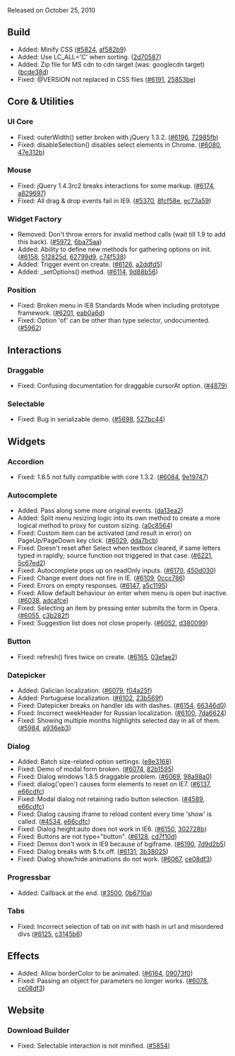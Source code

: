 <script>{
	"title": "jQuery UI 1.8.6 Changelog"
}</script>

Released on October 25, 2010

## Build

* Added: Minify CSS ([#5824](https://bugs.jqueryui.com/ticket/5824), [af582b9](https://github.com/jquery/jquery-ui/commit/af582b97a70e955432fdf4123891b75d2f2c68c5))
* Added: Use LC_ALL='C' when sorting. ([2d70587](https://github.com/jquery/jquery-ui/commit/2d705873e9d575217762224c1c82ffb4c15d50dc))
* Added: Zip file for MS cdn to cdn target (was: googlecdn target) ([bcde38d](https://github.com/jquery/jquery-ui/commit/bcde38de3d3d0717c43e117904f5ecb9d6d2f230))
* Fixed: @VERSION not replaced in CSS files ([#6191](https://bugs.jqueryui.com/ticket/6191), [25853be](https://github.com/jquery/jquery-ui/commit/25853beb68aaae8e7828bff609ef2a26836e721d))

## Core &amp; Utilities

### UI Core

* Fixed: outerWidth() setter broken with jQuery 1.3.2. ([#6196](https://bugs.jqueryui.com/ticket/6196), [72985fb](https://github.com/jquery/jquery-ui/commit/72985fbbecba2153fa56dba058740160fbd0c878))
* Fixed: disableSelection() disables select elements in Chrome. ([#6080](https://bugs.jqueryui.com/ticket/6080), [47e312b](https://github.com/jquery/jquery-ui/commit/47e312b238453c6dae1e15e2828dfd27b8079408))

### Mouse

* Fixed: jQuery 1.4.3rc2 breaks interactions for some markup. ([#6174](https://bugs.jqueryui.com/ticket/6174), [a829697](https://github.com/jquery/jquery-ui/commit/a829697d0c9083438bde3a2e47964c29bfbc9417))
* Fixed: All drag &amp; drop events fail in IE9. ([#5370](https://bugs.jqueryui.com/ticket/5370), [8fcf58e](https://github.com/jquery/jquery-ui/commit/8fcf58e29e4adfdcf9bef5c9e35bde932c165aa8), [ec73a59](https://github.com/jquery/jquery-ui/commit/ec73a59c77c522a45b3a22ea74515c36b7db45a5))

### Widget Factory

* Removed: Don't throw errors for invalid method calls (wait till 1.9 to add this back). ([#5972](https://bugs.jqueryui.com/ticket/5972), [6ba75aa](https://github.com/jquery/jquery-ui/commit/6ba75aa698361bf8c87ac7037570a5daaad3b49a))
* Added: Ability to define new methods for gathering options on init. ([#6158](https://bugs.jqueryui.com/ticket/6158), [512825d](https://github.com/jquery/jquery-ui/commit/512825d358851f4b2b584f1b6463e9cd48f31752), [62799d9](https://github.com/jquery/jquery-ui/commit/62799d9122068817cf98ae6012a639a93568031a), [c74f538](https://github.com/jquery/jquery-ui/commit/c74f53898e6191d23aa5e8f91f3a64903980d84d))
* Added: Trigger event on create. ([#6126](https://bugs.jqueryui.com/ticket/6126), [a2ddfd5](https://github.com/jquery/jquery-ui/commit/a2ddfd51072952969792cd3b503e573ea8f18d30))
* Added: _setOptions() method. ([#6114](https://bugs.jqueryui.com/ticket/6114), [9d88b56](https://github.com/jquery/jquery-ui/commit/9d88b565d6f65dc1aaebfaf99699f6155370949c))

### Position

* Fixed: Broken menu in IE8 Standards Mode when including prototype framework. ([#6201](https://bugs.jqueryui.com/ticket/6201), [eab0a6d](https://github.com/jquery/jquery-ui/commit/eab0a6dac13b642a870747249a360bdddb39da99))
* Fixed: Option 'of' can be other than type selector, undocumented. ([#5962](https://bugs.jqueryui.com/ticket/5962))

## Interactions

### Draggable

* Fixed: Confusing documentation for draggable cursorAt option. ([#4879](https://bugs.jqueryui.com/ticket/4879))

### Selectable

* Fixed: Bug in serializable demo. ([#5698](https://bugs.jqueryui.com/ticket/5698), [527bc44](https://github.com/jquery/jquery-ui/commit/527bc44afe4784ac7768f221044ad2ccab89d33e))

## Widgets

### Accordion

* Fixed: 1.8.5 not fully compatible with core 1.3.2. ([#6084](https://bugs.jqueryui.com/ticket/6084), [9e19747](https://github.com/jquery/jquery-ui/commit/9e1974720931ee327d4c7c03ebb57e6e0fa9ecc7))

### Autocomplete

* Added: Pass along some more original events. ([da13ea2](https://github.com/jquery/jquery-ui/commit/da13ea26fec7e21f9cd6566e99b7fd6688b5e96e))
* Added: Split menu resizing logic into its own method to create a more logical method to proxy for custom sizing. ([a0c8564](https://github.com/jquery/jquery-ui/commit/a0c856467d7cb19442ac24a5e8eda5a504d474d6))
* Fixed: Custom item can be activated (and result in error) on PageUp/PageDown key click. ([#6029](https://bugs.jqueryui.com/ticket/6029), [dda7bcb](https://github.com/jquery/jquery-ui/commit/dda7bcb6383ed0fee9dcd1ae5f0a6e1dcc160c6b))
* Fixed: Doesn't reset after Select when textbox cleared, if same letters typed in rapidly; source function not triggered in that case. ([#6221](https://bugs.jqueryui.com/ticket/6221), [5c67ed2](https://github.com/jquery/jquery-ui/commit/5c67ed26e8c36c42c9f149fcfb2f5fe9e1192b26))
* Fixed: Autocomplete pops up on readOnly inputs. ([#6170](https://bugs.jqueryui.com/ticket/6170), [450d030](https://github.com/jquery/jquery-ui/commit/450d0306dd748d7efa18d29edc16cebde90b4d11))
* Fixed: Change event does not fire in IE. ([#6109](https://bugs.jqueryui.com/ticket/6109), [0ccc786](https://github.com/jquery/jquery-ui/commit/0ccc78698b55d5e1bc336bb754b546a9ad19ea5c))
* Fixed: Errors on empty responses. ([#6147](https://bugs.jqueryui.com/ticket/6147), [a5c1195](https://github.com/jquery/jquery-ui/commit/a5c119558b0b40633269c7565339e5b20754c3d8))
* Fixed: Allow default behaviour on enter when menu is open but inactive. ([#6038](https://bugs.jqueryui.com/ticket/6038), [adcafce](https://github.com/jquery/jquery-ui/commit/adcafce7a24156c503061eb354867e41064fd89f))
* Fixed: Selecting an item by pressing enter submits the form in Opera. ([#6055](https://bugs.jqueryui.com/ticket/6055), [c3b282f](https://github.com/jquery/jquery-ui/commit/c3b282fceb8b5161c013575bf01c652d6573d72e))
* Fixed: Suggestion list does not close properly. ([#6052](https://bugs.jqueryui.com/ticket/6052), [d380099](https://github.com/jquery/jquery-ui/commit/d3800991162ed281dc811552747494df012cfd49))

### Button

* Fixed: refresh() fires twice on create. ([#6165](https://bugs.jqueryui.com/ticket/6165), [03efae2](https://github.com/jquery/jquery-ui/commit/03efae28873822a1b753a3ce22e8d5945c9832ce))

### Datepicker

* Added: Galician localization. ([#6079](https://bugs.jqueryui.com/ticket/6079), [f04a25f](https://github.com/jquery/jquery-ui/commit/f04a25f9bf24bcbfa6f9f79b45a6a97bc90ffd1d))
* Added: Portuguese localization. ([#6102](https://bugs.jqueryui.com/ticket/6102), [23b569f](https://github.com/jquery/jquery-ui/commit/23b569f46ec7472d4baec7486d27ddbe5aaa8518))
* Fixed: Datepicker breaks on handler ids with dashes. ([#6154](https://bugs.jqueryui.com/ticket/6154), [66346d0](https://github.com/jquery/jquery-ui/commit/66346d04bfa4e9a80ae25a670ea06d9ea7a48e4d))
* Fixed: Incorrect weekHeader for Russian localization. ([#6100](https://bugs.jqueryui.com/ticket/6100), [7da6624](https://github.com/jquery/jquery-ui/commit/7da662410b67ff2a1538b5d24839ce3e4d78b2b9))
* Fixed: Showing multiple months highlights selected day in all of them. ([#5984](https://bugs.jqueryui.com/ticket/5984), [a936eb3](https://github.com/jquery/jquery-ui/commit/a936eb3c0982293940a3f3135fc85178bf17534d))

### Dialog

* Added: Batch size-related option settings. ([e8e3168](https://github.com/jquery/jquery-ui/commit/e8e3168a3930bcd6689a079e5e210877f836a977))
* Fixed: Demo of modal form broken. ([#6074](https://bugs.jqueryui.com/ticket/6074), [82b1595](https://github.com/jquery/jquery-ui/commit/82b15951d123c7d68d50fec4a5decbc5af2816ba))
* Fixed: Dialog windows 1.8.5 draggable problem. ([#6069](https://bugs.jqueryui.com/ticket/6069), [98a98a0](https://github.com/jquery/jquery-ui/commit/98a98a05d1a646a1e53b90020fe7c096acd1d933))
* Fixed: dialog('open') causes form elements to reset on IE7. ([#6137](https://bugs.jqueryui.com/ticket/6137), [e66cdfc](https://github.com/jquery/jquery-ui/commit/e66cdfcf59f3a03bb3c49337f8c11da0a236b337))
* Fixed: Modal dialog not retaining radio button selection. ([#4589](https://bugs.jqueryui.com/ticket/4589), [e66cdfc](https://github.com/jquery/jquery-ui/commit/e66cdfcf59f3a03bb3c49337f8c11da0a236b337))
* Fixed: Dialog causing iframe to reload content every time 'show' is called. ([#4534](https://bugs.jqueryui.com/ticket/4534), [e66cdfc](https://github.com/jquery/jquery-ui/commit/e66cdfcf59f3a03bb3c49337f8c11da0a236b337))
* Fixed: Dialog height:auto does not work in IE6. ([#6150](https://bugs.jqueryui.com/ticket/6150), [302728b](https://github.com/jquery/jquery-ui/commit/302728bd87dca0a887e25bac7a8a7059865a42af))
* Fixed: Buttons are not type="button". ([#6128](https://bugs.jqueryui.com/ticket/6128), [cd7f10d](https://github.com/jquery/jquery-ui/commit/cd7f10d480c923d095af6cbd844cbbdb5bb3813e))
* Fixed: Demos don't work in IE9 because of bgiframe. ([#6190](https://bugs.jqueryui.com/ticket/6190), [7d9d2b5](https://github.com/jquery/jquery-ui/commit/7d9d2b551fc9522e6eea6c4c3df9c235f51b3803))
* Fixed: Dialog breaks with $.fx.off. ([#6131](https://bugs.jqueryui.com/ticket/6131), [3b38025](https://github.com/jquery/jquery-ui/commit/3b38025cedca458c100176c273c8d3956a7a5459))
* Fixed: Dialog show/hide animations do not work. ([#6067](https://bugs.jqueryui.com/ticket/6067), [ce08df3](https://github.com/jquery/jquery-ui/commit/ce08df3bdc8f2806062f7a393975656f31cda035))

### Progressbar

* Added: Callback at the end. ([#3500](https://bugs.jqueryui.com/ticket/3500), [0b6710a](https://github.com/jquery/jquery-ui/commit/0b6710aed7fc9a9412a975c9f70d3fd6a87c4b02))

### Tabs

* Fixed: Incorrect selection of tab on init with hash in url and misordered divs ([#6125](https://bugs.jqueryui.com/ticket/6125), [c3145b6](https://github.com/jquery/jquery-ui/commit/c3145b691b0d028f94fc43c035047d532de94112))

## Effects

* Added: Allow borderColor to be animated. ([#6164](https://bugs.jqueryui.com/ticket/6164), [09073f0](https://github.com/jquery/jquery-ui/commit/09073f042e3a7336eccc5dd8e20b6ba5d7f4c9fa))
* Fixed: Passing an object for parameters no longer works. ([#6078](https://bugs.jqueryui.com/ticket/6078), [ce08df3](https://github.com/jquery/jquery-ui/commit/ce08df3bdc8f2806062f7a393975656f31cda035))

## Website

### Download Builder

* Fixed: Selectable interaction is not minified. ([#5854](https://bugs.jqueryui.com/ticket/5854))
